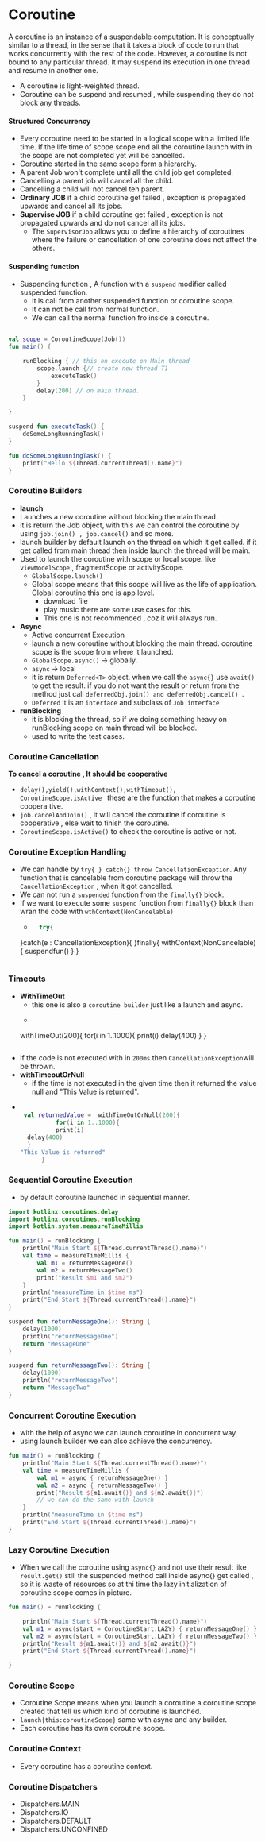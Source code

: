 # Coroutine

A coroutine is an instance of a suspendable computation. It is conceptually similar to a thread, in
the sense that it takes a block of code to run that works concurrently with the rest of the code.
However, a coroutine is not bound to any particular thread. It may suspend its execution in one
thread and resume in another one.

- A coroutine is light-weighted thread.
- Coroutine can be suspend and resumed , while suspending they do not block any threads.

#### Structured Concurrency

- Every coroutine need to be started in a logical scope with a limited life time. If the life time
  of scope scope end all the coroutine launch with in the scope are not completed yet will be
  cancelled.
- Coroutine started in the same scope form a hierarchy.
- A parent Job won't complete until all the child job get completed.
- Cancelling a parent job will cancel all the child.
- Cancelling a child will not cancel teh parent.
- **Ordinary JOB** if a child coroutine get failed , exception is propagated upwards and cancel all
  its jobs.
- **Supervise JOB** if a child coroutine get failed , exception is not propagated upwards and do not
  cancel all its jobs.
    - The `SupervisorJob` allows you to define a hierarchy of coroutines where the failure or
      cancellation of one coroutine does not affect the others.

#### Suspending function

- Suspending function , A function with a `suspend` modifier called suspended function.
    - It is call from another suspended function or coroutine scope.
    - It can not be call from normal function.
    - We can call the normal function fro inside a coroutine.

```kotlin

val scope = CoroutineScope(Job())
fun main() {

    runBlocking { // this on execute on Main thread
        scope.launch {// create new thread T1
            executeTask()
        }
        delay(200) // on main thread.
    }

}

suspend fun executeTask() {
    doSomeLongRunningTask()
}

fun doSomeLongRunningTask() {
    print("Hello ${Thread.currentThread().name}")
}
```

### Coroutine Builders

- **launch**
- Launches a new coroutine without blocking the main thread.
- it is return the Job object, with this we can control the coroutine by
  using `job.join() , job.cancel()` and so more.
- launch builder by default launch on the thread on which it get called. if it get called from main
  thread then inside launch the thread will be main.
- Used to launch the coroutine with scope or local scope. like `viewModelScope` , fragmentScope or
  activityScope.
    - `GlobalScope.launch()`
    - Global scope means that this scope will live as the life of application. Global coroutine this
      one is app level.
        - download file
        - play music there are some use cases for this.
        - This one is not recommended , coz it will always run.
- **Async**
    - Active concurrent Execution
    - launch a new coroutine without blocking the main thread. coroutine scope is the scope from
      where it launched.
    - `GlobalScope.async()` -> globally.
    - `async` -> local
    - it is return `Deferred<T>` object. when we call the `async{}` use `await()` to get the result.
      if you do not want the result or return from the method just
      call `deferredObj.join() and deferredObj.cancel() `.
    - `Deferred` it is an `interface` and subclass of `Job interface`
- **runBlocking**
    - it is blocking the thread, so if we doing something heavy on runBlocking scope on main thread
      will be blocked.
    - used to write the test cases.

### Coroutine Cancellation

**To cancel a coroutine , It should be cooperative**

- `delay(),yield(),withContext(),withTimeout(), CoroutineScope.isActive ` these are the function
  that makes a coroutine coopera tive.
- `job.cancelAndJoin()` , it will cancel the coroutine if coroutine is cooperative , else wait to
  finish the coroutine.
- `CoroutineScope.isActive()` to check the coroutine is active or not.

### Coroutine Exception Handling

- We can handle by `try{ } catch{} throw CancellationException`. Any function that is cancelable
  from coroutine package will throw the `CancellationException` , when it got cancelled.
- We can not run a `suspended` function from the `finally{}` block.
- If we want to execute some `suspend` function from `finally{}` block than wran the code
  with `wthContext(NonCancelable)`
    - ```kotlin
        try{
  }catch(e : CancellationException){
  }finally{
  withContext(NonCancelable){
  suspendfun()
  }
  }
    ```

### Timeouts

- **WithTimeOut**
    - this one is also a `coroutine builder` just like a launch and async.
    - ```kotlin
        
  withTimeOut(200){
  for(i in 1..1000){
  print(i)
  delay(400)
  }
  }
    ```
- if the code is not executed with in `200ms` then `CancellationException`will be thrown.
- **withTimeoutOrNull**
    - if the time is not executed in the given time then it returned the value null and  "This Value
      is returned".
- ```kotlin
        
   val returnedValue =  withTimeOutOrNull(200){
            for(i in 1..1000){
            print(i)
    delay(400)
    }
  "This Value is returned"
        }
    ```

### Sequential Coroutine Execution

- by default coroutine launched in sequential manner.

```kotlin
import kotlinx.coroutines.delay
import kotlinx.coroutines.runBlocking
import kotlin.system.measureTimeMillis

fun main() = runBlocking {
    println("Main Start ${Thread.currentThread().name}")
    val time = measureTimeMillis {
        val m1 = returnMessageOne()
        val m2 = returnMessageTwo()
        print("Result $m1 and $m2")
    }
    println("measureTime in $time ms")
    print("End Start ${Thread.currentThread().name}")
}

suspend fun returnMessageOne(): String {
    delay(1000)
    println("returnMessageOne")
    return "MessageOne"
}

suspend fun returnMessageTwo(): String {
    delay(1000)
    println("returnMessageTwo")
    return "MessageTwo"
}
```

### Concurrent Coroutine Execution

- with the help of async we can launch coroutine in concurrent way.
- using launch builder we can also achieve the concurrency.

```kotlin
fun main() = runBlocking {
    println("Main Start ${Thread.currentThread().name}")
    val time = measureTimeMillis {
        val m1 = async { returnMessageOne() }
        val m2 = async { returnMessageTwo() }
        print("Result ${m1.await()} and ${m2.await()}")
        // we can do the same with launch 
    }
    println("measureTime in $time ms")
    print("End Start ${Thread.currentThread().name}")
}

```

### Lazy Coroutine Execution

- When we call the coroutine using `async{}` and not use their result like `result.get()` still the
  suspended method call inside async{} get called , so it is waste of resources so at thi time the
  lazy initialization of coroutine scope comes in picture.

```kotlin
fun main() = runBlocking {

    println("Main Start ${Thread.currentThread().name}")
    val m1 = async(start = CoroutineStart.LAZY) { returnMessageOne() }
    val m2 = async(start = CoroutineStart.LAZY) { returnMessageTwo() }
    println("Result ${m1.await()} and ${m2.await()}")
    print("End Start ${Thread.currentThread().name}")

}

```

### Coroutine Scope

- Coroutine Scope means when you launch a coroutine a coroutine scope created that tell us which
  kind of coroutine is launched.
- `launch{this:coroutineScope}` same with async and any builder.
- Each coroutine has its own coroutine scope.

### Coroutine Context

- Every coroutine has a coroutine context.

### Coroutine Dispatchers

- Dispatchers.MAIN
- Dispatchers.IO
- Dispatchers.DEFAULT
- Dispatchers.UNCONFINED


